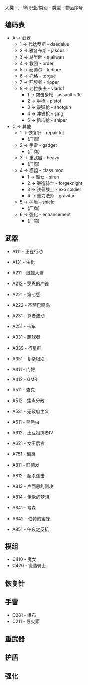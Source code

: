 
大类 - 厂牌/职业/类别 - 类型 - 物品序号

## 编码表

- A → 武器
  - 1 → 代达罗斯 - daedalus
  - 2 → 雅各布斯 - jakobs
  - 3 → 马里旺 - maliwan
  - 4 → 教团 - order
  - 5 → 泰迪尔 - tediore
  - 6 → 托格 - torgue
  - 7 → 开颅者 - ripper
  - 8 → 弗拉多夫 - vladof
    - 1 → 突击步枪 - assault rifle
    - 2 → 手枪 - pistol
    - 3 → 霰弹枪 - shotgun
    - 4 → 冲锋枪 - smg
    - 5 → 狙击枪 - sniper
- C → 其他
  - 1 → 恢复针 - repair kit
    - {厂商}
  - 2 → 手雷 - gadget
    - {厂商}
  - 3 → 重武器 - heavy
    - {厂商}
  - 4 → 模组 - class mod
    - 1 → 魔女 - siren
    - 2 → 锻造骑士 - forgeknight
    - 3 → 铁骨战士 - exo soldier
    - 4 → 重力法师 - gravitar
  - 5 → 护盾 - shield
    - {厂商}
  - 6 → 强化 - enhancement
    - {厂商}

## 武器

- A111 - 正在行动
- A131 - 生化

- A211 - 雌雄大盗
- A212 - 罗恩的冲锋
- A221 - 第七感
- A222 - 圣萨巴鸣鸟
- A231 - 尊者波动
- A251 - 卡车

- A331 - 踢球者
- A339 - 行星群
- A351 - 复杂根须

- A411 - 门将
- A412 - GMR

- A511 - 查克
- A512 - 焦点分散
- A531 - 无政府主义

- A611 - 熊熊虫
- A612 - 土豆投掷者IV
- A621 - 女王后宫

- A751 - 偏离

- A811 - 旺德发
- A812 - 超杀连击
- A813 - 卢西恩的侧攻
- A814 - 伊耿的梦想
- A841 - 考森
- A842 - 伯特的蜜蜂
- A851 - 午夜之反抗

## 模组

- C410 - 魔女
- C420 - 锻造骑士

## 恢复针

## 手雷

- C281 - 瀑布
- C211 - 导火索

## 重武器

## 护盾

## 强化